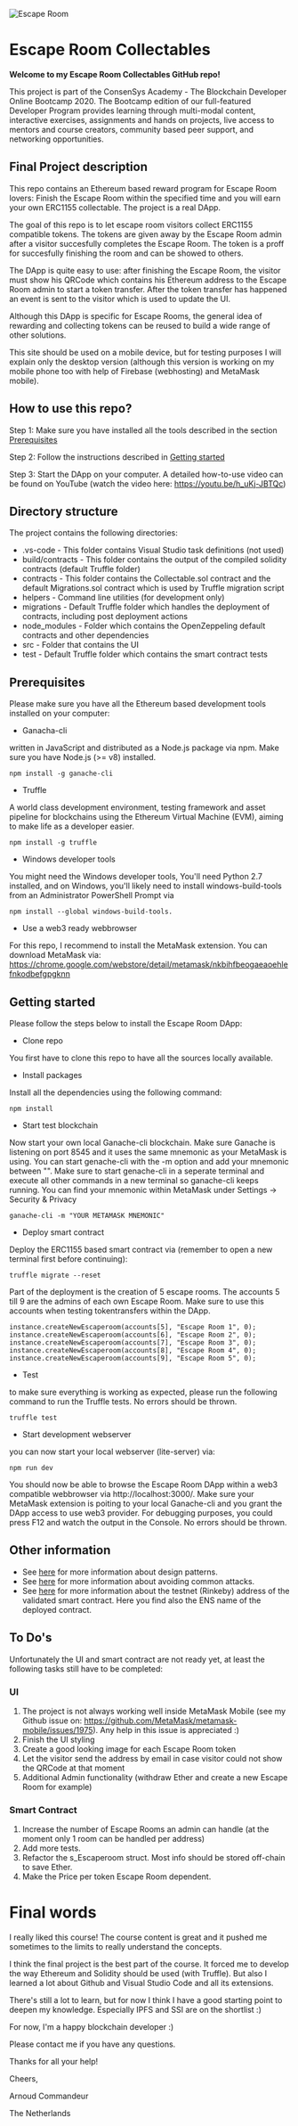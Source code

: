 ![Escape Room](https://github.com/arnoudcommandeur/Escaperoom/blob/main/src/images/logo.jpg?raw=true)

# Escape Room Collectables

**Welcome to my Escape Room Collectables GitHub repo!**

This project is part of the ConsenSys Academy - The Blockchain Developer Online Bootcamp 2020. The Bootcamp edition of our full-featured Developer Program provides learning through multi-modal content, interactive exercises, assignments and hands on projects, live access to mentors and course creators, community based peer support, and networking opportunities.

## Final Project description
This repo contains an Ethereum based reward program for Escape Room lovers: Finish the Escape Room within the specified time and you will earn your own ERC1155 collectable. The project is a real DApp.

The goal of this repo is to let escape room visitors collect ERC1155 compatible tokens. The tokens are given away by the Escape Room admin after a visitor succesfully completes the Escape Room. The token is a proff for succesfully finishing the room and can be showed to others.

The DApp is quite easy to use: after finishing the Escape Room, the visitor must show his QRCode which contains his Ethereum address to the Escape Room admin to start a token transfer. After the token transfer has happened an event is sent to the visitor which is used to update the UI.

Although this DApp is specific for Escape Rooms, the general idea of rewarding and collecting tokens can be reused to build a wide range of other solutions.

This site should be used on a mobile device, but for testing purposes I will explain only the desktop version (although this version is working on my mobile phone too with help of Firebase (webhosting) and MetaMask mobile).

## How to use this repo?

Step 1: Make sure you have installed all the tools described in the section [Prerequisites](#Prerequisites)

Step 2: Follow the instructions described in [Getting started](#Getting-started)

Step 3: Start the DApp on your computer. A detailed how-to-use video can be found on YouTube (watch the video here: https://youtu.be/h_uKj-JBTQc)

## Directory structure

The project contains the following directories:

- .vs-code - This folder contains Visual Studio task definitions (not used)
- build/contracts - This folder contains the output of the compiled solidity contracts (default Truffle folder)
- contracts - This folder contains the Collectable.sol contract and the default Migrations.sol contract which is used by Truffle migration script
- helpers - Command line utilities (for development only)
- migrations - Default Truffle folder which handles the deployment of contracts, including post deployment actions
- node_modules - Folder which contains the OpenZeppeling default contracts and other dependencies
- src - Folder that contains the UI
- test - Default Truffle folder which contains the smart contract tests


## Prerequisites

Please make sure you have all the Ethereum based development tools installed on your computer: 

- Ganacha-cli

written in JavaScript and distributed as a Node.js package via npm. Make sure you have Node.js (>= v8) installed.
```
npm install -g ganache-cli
```

- Truffle

A world class development environment, testing framework and asset pipeline for blockchains using the Ethereum Virtual Machine (EVM), aiming to make life as a developer easier.
```
npm install -g truffle
```

- Windows developer tools

You might need the Windows developer tools, You'll need Python 2.7 installed, and on Windows, you'll likely need to install windows-build-tools from an Administrator PowerShell Prompt via 
```
npm install --global windows-build-tools.
```

- Use a web3 ready webbrowser

For this repo, I recommend to install the MetaMask extension. You can download MetaMask via: https://chrome.google.com/webstore/detail/metamask/nkbihfbeogaeaoehlefnkodbefgpgknn


## Getting started

Please follow the steps below to install the Escape Room DApp:

- Clone repo

You first have to clone this repo to have all the sources locally available.

- Install packages

Install all the dependencies using the following command:
```
npm install
```

- Start test blockchain

Now start your own local Ganache-cli blockchain. Make sure Ganache is listening on port 8545 and it uses the same mnemonic as your MetaMask is using. You can start genache-cli with the -m option and add your mnemonic between "". Make sure to start genache-cli in a seperate terminal and execute all other commands in a new terminal so ganache-cli keeps running. You can find your mnemonic within MetaMask under Settings -> Security & Privacy
```
ganache-cli -m "YOUR METAMASK MNEMONIC"
```

- Deploy smart contract

Deploy the ERC1155 based smart contract via (remember to open a new terminal first before continuing):
```
truffle migrate --reset
```
Part of the deployment is the creation of 5 escape rooms. The accounts 5 till 9 are the admins of each own Escape Room. Make sure to use this accounts when testing tokentransfers within the DApp.
```
instance.createNewEscaperoom(accounts[5], "Escape Room 1", 0);
instance.createNewEscaperoom(accounts[6], "Escape Room 2", 0);
instance.createNewEscaperoom(accounts[7], "Escape Room 3", 0);
instance.createNewEscaperoom(accounts[8], "Escape Room 4", 0);
instance.createNewEscaperoom(accounts[9], "Escape Room 5", 0);
```

- Test 

to make sure everything is working as expected, please run the following command to run the Truffle tests. No errors should be thrown.
```
truffle test
```
- Start development webserver

you can now start your local webserver (lite-server) via:
```
npm run dev
```

You should now be able to browse the Escape Room DApp within a web3 compatible webbrowser via http://localhost:3000/. Make sure your MetaMask extension is poiting to your local Ganache-cli and you grant the DApp access to use web3 provider. For debugging purposes, you could press F12 and watch the output in the Console. No errors should be thrown.

## Other information

- See [here](./design_patterns_decisions.md) for more information about design patterns.
- See [here](./avoiding_common_attacks.md) for more information about avoiding common attacks.
- See [here](./deployed_address.txt) for more information about the testnet (Rinkeby) address of the validated smart contract. Here you find also the ENS name of the deployed contract.

## To Do's

Unfortunately the UI and smart contract are not ready yet, at least the following tasks still have to be completed:

### UI
1. The project is not always working well inside MetaMask Mobile (see my Github issue on: https://github.com/MetaMask/metamask-mobile/issues/1975). Any help in this issue is appreciated :)
2. Finish the UI styling
3. Create a good looking image for each Escape Room token
4. Let the visitor send the address by email in case visitor could not show the QRCode at that moment
5. Additional Admin functionality (withdraw Ether and create a new Escape Room for example)

### Smart Contract
1. Increase the number of Escape Rooms an admin can handle (at the moment only 1 room can be handled per address)
2. Add more tests.
3. Refactor the s_Escaperoom struct. Most info should be stored off-chain to save Ether.
4. Make the Price per token Escape Room dependent.

# Final words
I really liked this course! The course content is great and it pushed me sometimes to the limits to really understand the concepts.

I think the final project is the best part of the course. It forced me to develop the way Ethereum and Solidity should be used (with Truffle). But also I learned a lot about Github and Visual Studio Code and all its extensions. 

There's still a lot to learn, but for now I think I have a good starting point to deepen my knowledge. Especially IPFS and SSI are on the shortlist :)

For now, I'm a happy blockchain developer :)

Please contact me if you have any questions.

Thanks for all your help!

Cheers, 

Arnoud Commandeur

The Netherlands